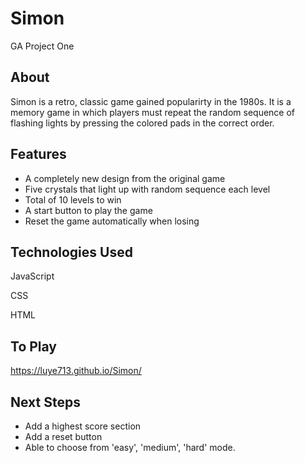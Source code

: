 # Simon
GA Project One
## About
Simon is a retro, classic game gained popularirty in the 1980s. It is a memory game in which players must repeat the random sequence of flashing lights by pressing the colored pads in the correct order.

## Features
* A completely new design from the original game
* Five crystals that light up with random sequence each level
* Total of 10 levels to win
* A start button to play the game
* Reset the game automatically when losing

## Technologies Used
JavaScript

CSS

HTML

## To Play
https://luye713.github.io/Simon/

## Next Steps
* Add a highest score section
* Add a reset button
* Able to choose from 'easy', 'medium', 'hard' mode.
